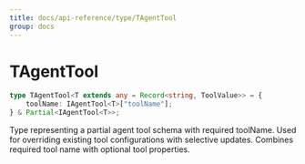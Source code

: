 ```yaml
---
title: docs/api-reference/type/TAgentTool
group: docs
---
```


# TAgentTool

```ts
type TAgentTool<T extends any = Record<string, ToolValue>> = {
    toolName: IAgentTool<T>["toolName"];
} & Partial<IAgentTool<T>>;
```

Type representing a partial agent tool schema with required toolName.
Used for overriding existing tool configurations with selective updates.
Combines required tool name with optional tool properties.
